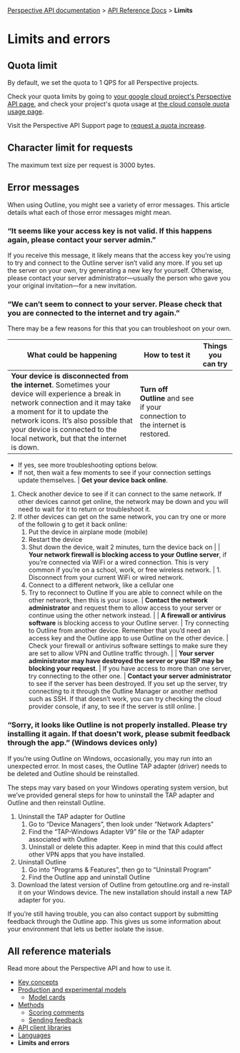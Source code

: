 [Perspective API documentation](../README.md) > [API Reference Docs](README.md) > **Limits**

# Limits and errors

## Quota limit

By default, we set the quota to 1 QPS for all Perspective projects.

Check your quota limits by going to [your google cloud project's Perspective API page](https://console.cloud.google.com/apis/api/commentanalyzer.googleapis.com/quotas), and check your project's quota usage at
[the cloud console quota usage page](https://console.cloud.google.com/iam-admin/quotas).

Visit the Perspective API Support page to [request a quota increase](https://support.perspectiveapi.com/s/request-quota-increase).

## Character limit for requests

The maximum text size per request is 3000 bytes.

## Error messages

When using Outline, you might see a variety of error messages. This article details what each of those error messages might mean. 
 
 ### “It seems like your access key is not valid. If this happens again, please contact your server admin.”

If you receive this message, it likely means that the access key you’re using to try and connect to the Outline server isn’t valid any more. If you set up the server on your own, try generating a new key for yourself. Otherwise, please contact your server administrator—usually the person who gave you your original invitation—for a new invitation.
 
 ### “We can’t seem to connect to your server. Please check that you are connected to the internet and try again.”

There may be a few reasons for this that you can troubleshoot on your own.
 
|  What could be happening | How to test it | Things you can try |
| ----- | ----- | ----- |
| **Your device is disconnected from the internet**. Sometimes your device will experience a break in network connection and it may take a moment for it to update the network icons. It’s also possible that your device is connected to the local network, but that the internet is down. | **Turn off Outline** and see if your connection to the internet is restored.
+ If yes, see more troubleshooting options below.
+ If not, then wait a few moments to see if your connection settings update themselves. | **Get your device back online**.
1. Check another device to see if it can connect to the same network. If other devices cannot get online, the network may be down and you will need to wait for it to return or troubleshoot it.
1. If other devices can get on the same network, you can try one or more of the followin g to get it back online:
   1. Put the device in airplane mode (mobile)
   1. Restart the device
   1. Shut down the device, wait 2 minutes, turn the device back on |
   | **Your network firewall is blocking access to your Outline server**, if you’re connected via WiFi or a wired connection. This is very common if you’re on a school, work, or free wireless network. | 1. Disconnect from your current WiFi or wired network.
   1. Connect to a different network, like a cellular one
   1. Try to reconnect to Outline
If you are able to connect while on the other network, then this is your issue.
| **Contact the network administrator** and request them to allow access to your server or continue using the other network instead. |
| **A firewall or antivirus software** is blocking access to your Outline server. | Try connecting to Outline from another device. Remember that you’d need an access key and the Outline app to use Outline on the other device. | Check your firewall or antivirus software settings to make sure they are set to allow VPN and Outline traffic through. | 
| **Your server administrator may have destroyed the server or your ISP may be blocking your request**. | If you have access to more than one server, try connecting to the other one. | **Contact your server administrator** to see if the server has been destroyed. If you set up the server, try connecting to it through the Outline Manager or another method such as SSH. If that doesn’t work, you can try checking the cloud provider console, if any, to see if the server is still online. |

 ### “Sorry, it looks like Outline is not properly installed. Please try installing it again. If that doesn't work, please submit feedback through the app.” (Windows devices only)
 
If you’re using Outline on Windows, occasionally, you may run into an unexpected error. In most cases, the Outline TAP adapter (driver) needs to be deleted and Outline should be reinstalled.
 
The steps may vary based on your Windows operating system version, but we’ve provided general steps for how to uninstall the TAP adapter and Outline and then reinstall Outline.

1. Uninstall the TAP adapter for Outline
   1. Go to “Device Managers”, then look under “Network Adapters”
   1. Find the “TAP-Windows Adapter V9” file or the TAP adapter associated with Outline
   1. Uninstall or delete this adapter. Keep in mind that this could affect other VPN apps that you have installed. 
1. Uninstall Outline
   1. Go into “Programs & Features”, then go to “Uninstall Program”
   1. Find the Outline app and uninstall Outline
1. Download the latest version of Outline from getoutline.org and re-install it on your Windows device. The new installation should install a new TAP adapter for you.
 
If you’re still having trouble, you can also contact support by submitting feedback through the Outline app. This gives us some information about your environment that lets us better isolate the issue.

## All reference materials

Read more about the Perspective API and how to use it.

* [Key concepts](key-concepts.md)
* [Production and experimental models](models.md)
   * [Model cards](model-cards/README.md)
* [Methods](methods.md)
   * [Scoring comments](methods.md#scoring-comments-analyzecomment)
   * [Sending feedback](methods.md#sending-feedback-suggestcommentscore)
* [API client libraries](clients.md)
* [Languages](languages.md)
* **Limits and errors**
